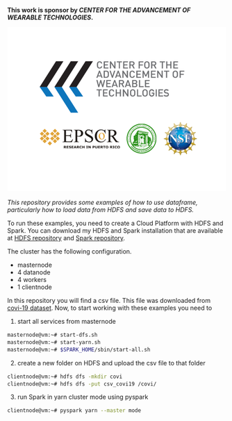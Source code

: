 **This work is sponsor by _CENTER FOR THE ADVANCEMENT OF WEARABLE TECHNOLOGIES_.**

![](CAWT.png)

_This repository provides some examples of how to use dataframe, particularly how to load data from HDFS
and save data to HDFS._

To run these examples, you need to create a Cloud Platform with HDFS and Spark. You can download my HDFS and Spark installation that are available at [HDFS repository](https://github.com/CarlosTheran/Hadoop.git) and [Spark repository](https://github.com/CarlosTheran/Spark.git).

The cluster has the following configuration.
* masternode
* 4 datanode
* 4 workers
* 1 clientnode

In this repository you will find a csv file. This file was downloaded from [covi-19 dataset](https://data.europa.eu/euodp/en/data/dataset/covid-19-coronavirus-data). Now, to start working with these examples you need to

1. start all services from masternode
```bash
masternode@vm:~# start-dfs.sh
masternode@vm:~# start-yarn.sh
masternode@vm:~# $SPARK_HOME/sbin/start-all.sh
```
2. create a new folder on HDFS and upload the csv file to that folder
```bash
clientnode@vm:~# hdfs dfs -mkdir covi
clientnode@vm:~# hdfs dfs -put csv_covi19 /covi/
```
3. run Spark in yarn cluster mode using pyspark

```bash
clientnode@vm:~# pyspark yarn --master mode
```

